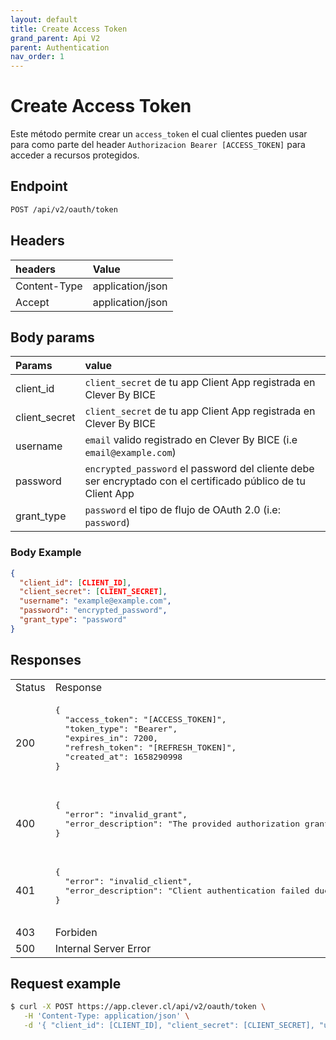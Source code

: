 ```yaml
---
layout: default
title: Create Access Token
grand_parent: Api V2
parent: Authentication
nav_order: 1
---
```


# Create Access Token

Este método permite crear un `access_token` el cual clientes pueden usar para como parte del header `Authorizacion Bearer [ACCESS_TOKEN]` para acceder a recursos protegidos.

## Endpoint

```bash
POST /api/v2/oauth/token
```

## Headers

| headers       | Value             |
|:--------------|:------------------|
| Content-Type  | application/json  |
| Accept        | application/json  |

## Body params

| Params       | value             |
|:--------------|:------------------|
| client_id     | `client_secret` de tu app Client App registrada en Clever By BICE |
| client_secret | `client_secret` de tu app Client App registrada en Clever By BICE   |
| username      | `email` valido registrado en Clever By BICE (i.e `email@example.com`)  |
| password      | `encrypted_password` el password del cliente debe ser encryptado con el certificado público de tu Client App|
| grant_type    | `password` el tipo de flujo de OAuth 2.0 (i.e: `password`) |

### Body Example

```json
{
  "client_id": [CLIENT_ID],
  "client_secret": [CLIENT_SECRET],
  "username": "example@example.com",
  "password": "encrypted_password",
  "grant_type": "password"
}
```

## Responses

<table>
   <tr>
      <td> Status </td>
      <td> Response </td>
   </tr>
   <tr>
      <td> 200 </td>
      <td>
         <pre>
{
  "access_token": "[ACCESS_TOKEN]",
  "token_type": "Bearer",
  "expires_in": 7200,
  "refresh_token": "[REFRESH_TOKEN]",
  "created_at": 1658290998
}
         </pre>
      </td>
   </tr>
   <tr>
      <td> 400 </td>
      <td>
         <pre>
{
  "error": "invalid_grant",
  "error_description": "The provided authorization grant is invalid, expired, revoked, does not match the redirection URI used in the authorization request, or was issued to another client."
}
        </pre>
      </td>
   </tr>   
   <tr>
      <td> 401 </td>
      <td>
         <pre>
{
  "error": "invalid_client",
  "error_description": "Client authentication failed due to unknown client, no client authentication included, or unsupported authentication method."
}
        </pre>
      </td>
   </tr>
   <tr>
      <td> 403 </td>
      <td>Forbiden</td>
   </tr>
   <tr>
      <td> 500 </td>
      <td>
         Internal Server Error    
      </td>
   </tr>
</table>

## Request example

```bash
$ curl -X POST https://app.clever.cl/api/v2/oauth/token \
   -H 'Content-Type: application/json' \
   -d '{ "client_id": [CLIENT_ID], "client_secret": [CLIENT_SECRET], "username": "email@example.com", "password": [ENCRYPTED_PASSWORD], "grant_type": "password" }' 
```
